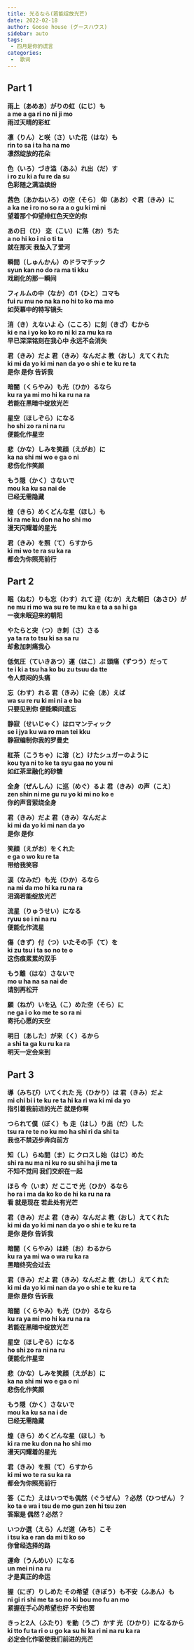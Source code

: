 ```yaml
---
title: 光るなら(若能绽放光芒)
date: 2022-02-18
author: Goose house (グースハウス)
sidebar: auto
tags:
 - 四月是你的谎言
categories:
 -  歌词
---
```


## Part 1
<b>雨上（あめあ）がりの虹（にじ）も</b><br />
<b>a me a ga ri no ni ji mo</b><br />
<b>雨过天晴的彩虹</b><br />

<b>凛（りん）と咲（さ）いた花（はな）も</b><br />
<b>rin to sa i ta ha na mo</b><br />
<b>凛然绽放的花朵</b><br />

<b>色（いろ）づき溢（あふ）れ出（だ）す</b><br />
<b>i ro zu ki a fu re da su</b><br />
<b>色彩随之满溢缤纷</b><br />

<b>茜色（あかねいろ）の空（そら） 仰（あお）ぐ君（きみ）に</b><br />
<b>a ka ne i ro no so ra a o gu ki mi ni</b><br />
<b>望着那个仰望绯红色天空的你</b><br />

<b>あの日（ひ） 恋（こい）に落（お）ちた</b><br />
<b>a no hi ko i ni o ti ta</b><br />
<b>就在那天 我坠入了爱河</b><br />

<b>瞬間（しゅんかん）のドラマチック</b><br />
<b>syun kan no do ra ma ti kku</b><br />
<b>戏剧化的那一瞬间</b><br />

<b>フィルムの中（なか）の1（ひと）コマも</b><br />
<b>fui ru mu no na ka no hi to ko ma mo</b><br />
<b>如荧幕中的特写镜头</b><br />

<b>消（き）えないよ 心（こころ）に刻（きざ）むから</b><br />
<b>ki e na i yo ko ko ro ni ki za mu ka ra</b><br />
<b>早已深深铭刻在我心中 永远不会消失</b><br />

<b>君（きみ）だよ 君（きみ）なんだよ 教（おし）えてくれた</b><br />
<b>ki mi da yo ki mi nan da yo o shi e te ku re ta</b><br />
<b>是你 是你 告诉我</b><br />

<b>暗闇（くらやみ）も光（ひか）るなら</b><br />
<b>ku ra ya mi mo hi ka ru na ra</b><br />
<b>若能在黑暗中绽放光芒</b><br />

<b>星空（ほしぞら）になる</b><br />
<b>ho shi zo ra ni na ru</b><br />
<b>便能化作星空</b><br />

<b>悲（かな）しみを笑顔（えがお）に</b><br />
<b>ka na shi mi wo e ga o ni</b><br />
<b>悲伤化作笑颜</b><br />

<b>もう隠（かく）さないで</b><br />
<b>mou ka ku sa nai de</b><br />
<b>已经无需隐藏</b><br />

<b>煌（きら）めくどんな星（ほし）も</b><br />
<b>ki ra me ku don na ho shi mo</b><br />
<b>漫天闪耀着的星光</b><br />

<b>君（きみ）を照（て）らすから</b><br />
<b>ki mi wo te ra su ka ra</b><br />
<b>都会为你照亮前行</b><br />

## Part 2
<b>眠（ねむ）りも忘（わす）れて 迎（むか）えた朝日（あさひ）が</b><br />
<b>ne mu ri mo wa su re te mu ka e ta a sa hi ga</b><br />
<b>一夜未眠迎来的朝阳</b><br />

<b>やたらと突（つ）き刺（さ）さる</b><br />
<b>ya ta ra to tsu ki sa sa ru</b><br />
<b>却愈加刺痛我心</b><br />

<b>低気圧（ていきあつ）運（はこ）ぶ 頭痛（ずつう）だって</b><br />
<b>te i ki a tsu ha ko bu zu tsuu da tte</b><br />
<b>令人烦闷的头痛</b><br />

<b>忘（わす）れる 君（きみ）に会（あ）えば</b><br />
<b>wa su re ru ki mi ni a e ba</b><br />
<b>只要见到你 便能瞬间遗忘</b><br />

<b>静寂（せいじゃく）はロマンティック</b><br />
<b>se i jya ku wa ro man tei kku</b><br />
<b>静寂编制你我的罗曼史</b><br />

<b>紅茶（こうちゃ）に溶（と）けたシュガーのように</b><br />
<b>kou tya ni to ke ta syu gaa no you ni</b><br />
<b>如红茶里融化的砂糖</b><br />

<b>全身（ぜんしん）に巡（めぐ）るよ 君（きみ）の声（こえ）</b><br />
<b>zen shin ni me gu ru yo ki mi no ko e</b><br />
<b>你的声音萦绕全身</b><br />

<b>君（きみ）だよ 君（きみ）なんだよ</b><br />
<b>ki mi da yo ki mi nan da yo</b><br />
<b>是你 是你</b><br />

<b>笑顔（えがお）をくれた</b><br />
<b>e ga o wo ku re ta</b><br />
<b>带给我笑容</b><br />

<b>涙（なみだ）も光（ひか）るなら</b><br />
<b>na mi da mo hi ka ru na ra</b><br />
<b>泪滴若能绽放光芒</b><br />

<b>流星（りゅうせい）になる</b><br />
<b>ryuu se i ni na ru</b><br />
<b>便能化作流星</b><br />

<b>傷（きず）付（つ）いたその手（て）を</b><br />
<b>ki zu tsu i ta so no te o</b><br />
<b>这伤痕累累的双手</b><br />

<b>もう離（はな）さないで</b><br />
<b>mo u ha na sa nai de</b><br />
<b>请别再松开</b><br />

<b>願（ねが）いを込（こ）めた空（そら）に</b><br />
<b>ne ga i o ko me te so ra ni</b><br />
<b>寄托心愿的天空</b><br />

<b>明日（あした）が来（く）るから</b><br />
<b>a shi ta ga ku ru ka ra</b><br />
<b>明天一定会来到</b><br />

## Part 3
<b>導（みちび）いてくれた 光（ひかり）は 君（きみ）だよ</b><br />
<b>mi chi bi i te ku re ta hi ka ri wa ki mi da yo</b><br />
<b>指引着我前进的光芒 就是你啊</b><br />

<b>つられて僕（ぼく）も 走（はし）り出（だ）した</b><br />
<b>tsu ra re te no ku mo ha shi ri da shi ta</b><br />
<b>我也不禁迈步奔向前方</b><br />

<b>知（し）らぬ間（ま）に クロスし始（はじ）めた</b><br />
<b>shi ra nu ma ni ku ro su shi ha ji me ta</b><br />
<b>不知不觉间 我们交织在一起</b><br />

<b>ほら 今（いま）だ ここで 光（ひか）るなら</b><br />
<b>ho ra i ma da ko ko de hi ka ru na ra</b><br />
<b>看 就是现在 若此处有光芒</b><br />

<b>君（きみ）だよ 君（きみ）なんだよ 教（おし）えてくれた</b><br />
<b>ki mi da yo ki mi nan da yo o shi e te ku re ta</b><br />
<b>是你 是你 告诉我</b><br />

<b>暗闇（くらやみ）は終（お）わるから</b><br />
<b>ku ra ya mi wa o wa ru ka ra</b><br />
<b>黑暗终究会过去</b><br />

<b>君（きみ）だよ 君（きみ）なんだよ 教（おし）えてくれた</b><br />
<b>ki mi da yo ki mi nan da yo o shi e te ku re ta</b><br />
<b>是你 是你 告诉我</b><br />

<b>暗闇（くらやみ）も光（ひか）るなら</b><br />
<b>ku ra ya mi mo hi ka ru na ra</b><br />
<b>若能在黑暗中绽放光芒</b><br />

<b>星空（ほしぞら）になる</b><br />
<b>ho shi zo ra ni na ru</b><br />
<b>便能化作星空</b><br />

<b>悲（かな）しみを笑顔（えがお）に</b><br />
<b>ka na shi mi wo e ga o ni</b><br />
<b>悲伤化作笑颜</b><br />

<b>もう隠（かく）さないで</b><br />
<b>mou ka ku sa na i de</b><br />
<b>已经无需隐藏</b><br />

<b>煌（きら）めくどんな星（ほし）も</b><br />
<b>ki ra me ku don na ho shi mo</b><br />
<b>漫天闪耀着的星光</b><br />

<b>君（きみ）を照（て）らすから</b><br />
<b>ki mi wo te ra su ka ra</b><br />
<b>都会为你照亮前行</b><br />

<b>答（こた）えはいつでも偶然（ぐうぜん）？必然（ひつぜん）？</b><br />
<b>ko ta e wa i tsu de mo gun zen hi tsu zen</b><br />
<b>答案是 偶然？必然？</b><br />

<b>いつか選（えら）んだ道（みち）こそ</b><br />
<b>i tsu ka e ran da mi ti ko so</b><br />
<b>你曾经选择的路</b><br />

<b>運命（うんめい）になる</b><br />
<b>un mei ni na ru</b><br />
<b>才是真正的命运</b><br />

<b>握（にぎ）りしめた その希望（きぼう）も不安（ふあん）も</b><br />
<b>ni gi ri shi me ta so no ki bou mo fu an mo</b><br />
<b>紧握在手心的希望也好 不安也罢</b><br />

<b>きっと2人（ふたり）を動（うご）かす 光（ひかり）になるから</b><br />
<b>ki tto fu ta ri o u go ka su hi ka ri ni na ru ka ra</b><br />
<b>必定会化作驱使我们前进的光芒</b><br />